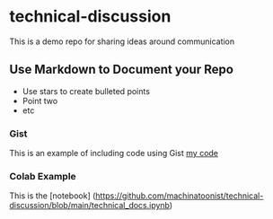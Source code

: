 # technical-discussion
This is a demo repo for sharing ideas around communication

## Use Markdown to Document your Repo

* Use stars to create bulleted points
* Point two
* etc

### Gist

This is an example of including code using Gist
[my code](https://gist.github.com/machinatoonist/90e27a490409d25672206dc22eea64f4)

### Colab Example
This is the [notebook] (https://github.com/machinatoonist/technical-discussion/blob/main/technical_docs.ipynb)



